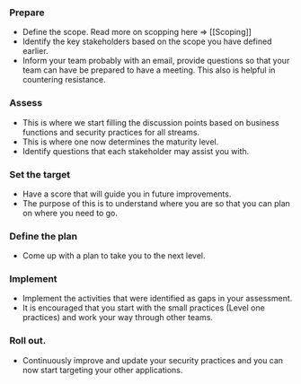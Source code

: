 ### Prepare
- Define the scope. Read more on scopping here => [[Scoping]]
- Identify the key stakeholders based on the scope you have defined earlier.
- Inform your team probably with an email, provide questions so that your team can have be prepared to have a meeting. This also is helpful in countering resistance.
### Assess
- This is where we start filling the discussion points based on business functions and security practices for all streams. 
- This is where one now determines the maturity level.
- Identify questions that each stakeholder may assist you with.
### Set the target
- Have a score that will guide you in future improvements.
- The purpose of this is to understand where you are so that you can plan on where you need to go.
### Define the plan
- Come up with a plan to take you to the next level.
### Implement
- Implement the activities that were identified as gaps in your assessment.
- It is encouraged that you start with the small practices (Level one practices) and work your way through other teams.
### Roll out.
- Continuously improve and update your security practices and you can now start targeting your other applications.